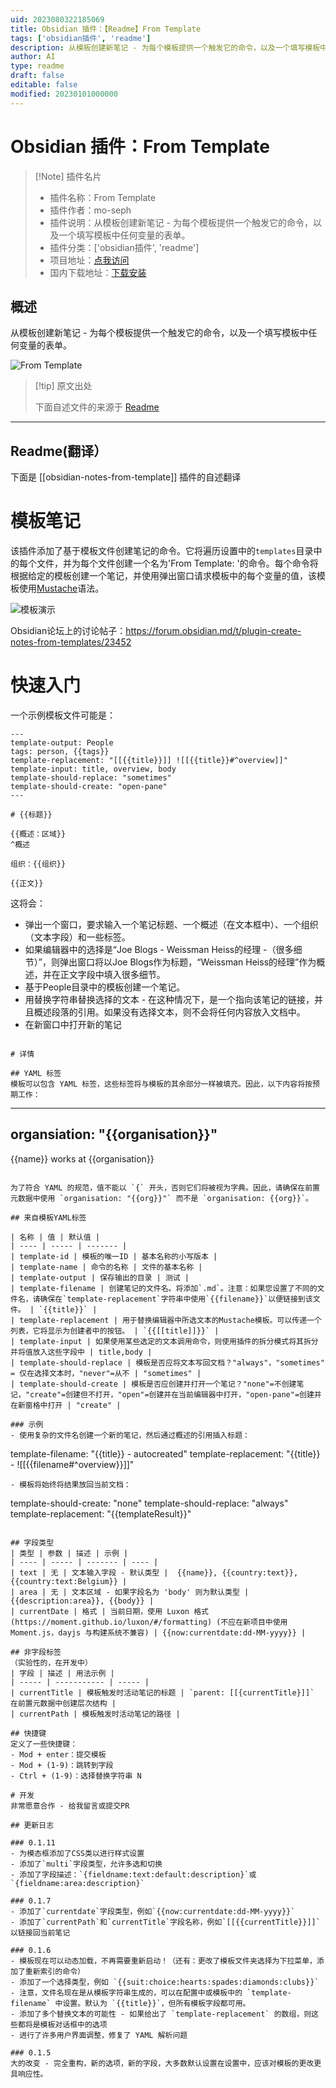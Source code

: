```yaml
---
uid: 2023080322185069
title: Obsidian 插件：【Readme】From Template
tags: ['obsidian插件', 'readme']
description: 从模板创建新笔记 - 为每个模板提供一个触发它的命令，以及一个填写模板中任何变量的表单。
author: AI
type: readme
draft: false
editable: false
modified: 20230101000000
---
```


# Obsidian 插件：From Template

> [!Note] 插件名片
> - 插件名称：From Template
> - 插件作者：mo-seph
> - 插件说明：从模板创建新笔记 - 为每个模板提供一个触发它的命令，以及一个填写模板中任何变量的表单。
> - 插件分类：['obsidian插件', 'readme']
> - 项目地址：[点我访问](https://github.com/mo-seph/obsidian-note-from-template)
> - 国内下载地址：[下载安装](https://pkmer.cn/products/plugin/pluginMarket/?obsidian-notes-from-template)

## 概述

从模板创建新笔记 - 为每个模板提供一个触发它的命令，以及一个填写模板中任何变量的表单。

![From Template](https://cdn.pkmer.cn/covers/obsidian-notes-from-template.gif!pkmer)

> [!tip] 原文出处
> 
>下面自述文件的来源于 [Readme](https://ghproxy.net/https://raw.githubusercontent.com/mo-seph/obsidian-note-from-template/master/README.md)
> 

---

## Readme(翻译）

下面是 [[obsidian-notes-from-template]] 插件的自述翻译


# 模板笔记

该插件添加了基于模板文件创建笔记的命令。它将遍历设置中的`templates`目录中的每个文件，并为每个文件创建一个名为'From Template: <X>'的命令。每个命令将根据给定的模板创建一个笔记，并使用弹出窗口请求模板中的每个变量的值，该模板使用[Mustache](https://github.com/janl/mustache.js)语法。

![模板演示](https://raw.githubusercontent.com/mo-seph/obsidian-note-from-template/master/docs/TemplateDemo.gif)

Obsidian论坛上的讨论帖子：https://forum.obsidian.md/t/plugin-create-notes-from-templates/23452

# 快速入门

一个示例模板文件可能是：
```
---
template-output: People
tags: person, {{tags}}
template-replacement: "[[{{title}}]] ![[{{title}}#^overview]]"
template-input: title, overview, body
template-should-replace: "sometimes"
template-should-create: "open-pane"
---

# {{标题}}

{{概述：区域}}
^概述

组织：{{组织}}

{{正文}}
```

这将会：
- 弹出一个窗口，要求输入一个笔记标题、一个概述（在文本框中）、一个组织（文本字段）和一些标签。
- 如果编辑器中的选择是“Joe Blogs - Weissman Heiss的经理 -（很多细节）”，则弹出窗口将以Joe Blogs作为标题，“Weissman Heiss的经理”作为概述，并在正文字段中填入很多细节。
- 基于People目录中的模板创建一个笔记。
- 用替换字符串替换选择的文本 - 在这种情况下，是一个指向该笔记的链接，并且概述段落的引用。如果没有选择文本，则不会将任何内容放入文档中。
- 在新窗口中打开新的笔记

```

# 详情

## YAML 标签
模板可以包含 YAML 标签，这些标签将与模板的其余部分一样被填充。因此，以下内容将按预期工作：
```
---
organsiation: "{{organisation}}"
---
{{name}} works at {{organisation}}
```

为了符合 YAML 的规范，值不能以 `{` 开头，否则它们将被视为字典。因此，请确保在前置元数据中使用 `organisation: "{{org}}"` 而不是 `organisation: {{org}}`。

## 来自模板YAML标签

| 名称 | 值 | 默认值 |
| ---- | ----- | ------- |
| template-id | 模板的唯一ID | 基本名称的小写版本 |
| template-name | 命令的名称 | 文件的基本名称 |
| template-output | 保存输出的目录 | 测试 |
| template-filename | 创建笔记的文件名。将添加`.md`。注意：如果您设置了不同的文件名，请确保在`template-replacement`字符串中使用`{{filename}}`以便链接到该文件。 | `{{title}}` |
| template-replacement | 用于替换编辑器中所选文本的Mustache模板。可以传递一个列表，它将显示为创建者中的按钮。 | `{{[[title]]}}` |
| template-input | 如果使用某些选定的文本调用命令，则使用插件的拆分模式将其拆分并将值放入这些字段中 | title,body |
| template-should-replace | 模板是否应将文本写回文档？"always"，"sometimes" = 仅在选择文本时，"never"=从不 | "sometimes" |
| template-should-create | 模板是否应创建并打开一个笔记？"none"=不创建笔记，"create"=创建但不打开，"open"=创建并在当前编辑器中打开，"open-pane"=创建并在新窗格中打开 | "create" |

### 示例
- 使用复杂的文件名创建一个新的笔记，然后通过概述的引用插入标题：
``` 
template-filename: "{{title}} - autocreated"
template-replacement: "{{title}} - ![[{{filename#^overview}}]]"
```
- 模板将始终将结果放回当前文档：
```
template-should-create: "none"
template-should-replace: "always"
template-replacement: "{{templateResult}}"
```

## 字段类型
| 类型 | 参数 | 描述 | 示例 |
| ---- | ----- | ------- | ---- |
| text | 无 | 文本输入字段 - 默认类型 |  {{name}}, {{country:text}}, {{country:text:Belgium}} |
| area | 无 | 文本区域 - 如果字段名为 'body' 则为默认类型 | {{description:area}}, {{body}} |
| currentDate | 格式 | 当前日期，使用 Luxon 格式 (https://moment.github.io/luxon/#/formatting) (不应在新项目中使用 Moment.js，dayjs 与构建系统不兼容) | {{now:currentdate:dd-MM-yyyy}} |

## 非字段标签
（实验性的，在开发中）
| 字段 | 描述 | 用法示例 |
| ----- | ----------- | ----- |
| currentTitle | 模板触发时活动笔记的标题 | `parent: [[{currentTitle}]]` 在前置元数据中创建层次结构 |
| currentPath | 模板触发时活动笔记的路径 |

## 快捷键
定义了一些快捷键：
- Mod + enter：提交模板
- Mod + (1-9)：跳转到字段
- Ctrl + (1-9)：选择替换字符串 N

# 开发
非常愿意合作 - 给我留言或提交PR

## 更新日志

### 0.1.11
- 为模态框添加了CSS类以进行样式设置
- 添加了`multi`字段类型，允许多选和切换
- 添加了字段描述：`{fieldname:text:default:description}`或`{fieldname:area:description}`

### 0.1.7 
- 添加了`currentdate`字段类型，例如`{{now:currentdate:dd-MM-yyyy}}`
- 添加了`currentPath`和`currentTitle`字段名称，例如`[[{{currentTitle}}]]`以链接回当前笔记

### 0.1.6 
- 模板现在可以动态加载，不再需要重新启动！（还有：更改了模板文件夹选择为下拉菜单，添加了重新索引的命令）
- 添加了一个选择类型，例如 `{{suit:choice:hearts:spades:diamonds:clubs}}`
- 注意，文件名现在是从模板字符串生成的，可以在配置中或模板中的 `template-filename` 中设置。默认为 `{{title}}`，但所有模板字段都可用。
- 添加了多个替换文本的可能性 - 如果给出了 `template-replacement` 的数组，则这些都将是模板对话框中的选项
- 进行了许多用户界面调整，修复了 YAML 解析问题

### 0.1.5
大的改变 - 完全重构，新的选项，新的字段，大多数默认设置在设置中，应该对模板的更改更具响应性。



